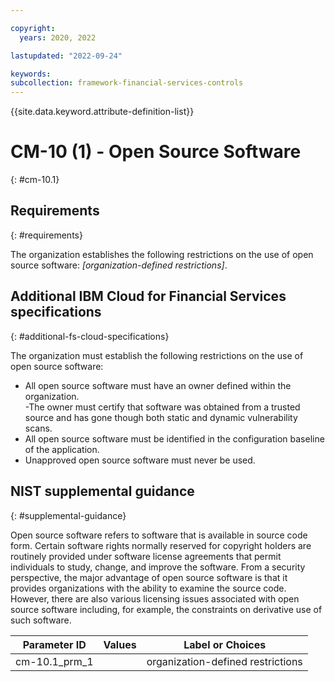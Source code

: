 ```yaml
---

copyright:
  years: 2020, 2022

lastupdated: "2022-09-24"

keywords: 
subcollection: framework-financial-services-controls
---
```


{{site.data.keyword.attribute-definition-list}}

         
# CM-10 (1) - Open Source Software
{: #cm-10.1}

## Requirements
{: #requirements}

The organization establishes the following restrictions on the use of open source software: _[organization-defined restrictions]_.

## Additional IBM Cloud for Financial Services specifications
{: #additional-fs-cloud-specifications}

The organization must establish the following restrictions on the use of open source software: 
- All open source software must have an owner defined within the organization.  
-The owner must certify that software was obtained from a trusted source and has gone though both static and dynamic vulnerability scans.
- All open source software must be identified in the configuration baseline of the application.
- Unapproved open source software must never be used.

## NIST supplemental guidance
{: #supplemental-guidance}

Open source software refers to software that is available in source code form. Certain software rights normally reserved for copyright holders are routinely provided under software license agreements that permit individuals to study, change, and improve the software. From a security perspective, the major advantage of open source software is that it provides organizations with the ability to examine the source code. However, there are also various licensing issues associated with open source software including, for example, the constraints on derivative use of such software.

| Parameter ID | Values | Label or Choices |
|---|---|---|
| cm-10.1_prm_1 |  | organization-defined restrictions |

